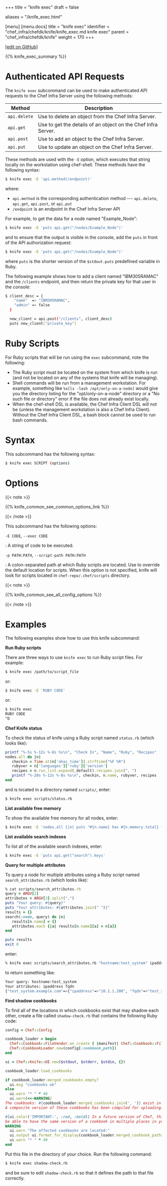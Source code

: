 +++
title = "knife exec"
draft = false

aliases = "/knife_exec.html"

[menu]
  [menu.docs]
    title = "knife exec"
    identifier = "chef_infra/chefdk/knife/knife_exec.md knife exec"
    parent = "chef_infra/chefdk/knife"
    weight = 170
+++    

[\[edit on GitHub\]](https://github.com/chef/chef-web-docs/blob/master/content/knife_exec.md)

{{% knife_exec_summary %}}

Authenticated API Requests
==========================

The `knife exec` subcommand can be used to make authenticated API
requests to the Chef Infra Server using the following methods:

<table>
<colgroup>
<col style="width: 12%" />
<col style="width: 87%" />
</colgroup>
<thead>
<tr class="header">
<th>Method</th>
<th>Description</th>
</tr>
</thead>
<tbody>
<tr class="odd">
<td><code>api.delete</code></td>
<td>Use to delete an object from the Chef Infra Server.</td>
</tr>
<tr class="even">
<td><code>api.get</code></td>
<td>Use to get the details of an object on the Chef Infra Server.</td>
</tr>
<tr class="odd">
<td><code>api.post</code></td>
<td>Use to add an object to the Chef Infra Server.</td>
</tr>
<tr class="even">
<td><code>api.put</code></td>
<td>Use to update an object on the Chef Infra Server.</td>
</tr>
</tbody>
</table>

These methods are used with the `-E` option, which executes that string
locally on the workstation using chef-shell. These methods have the
following syntax:

``` bash
$ knife exec -E 'api.method(/endpoint)'
```

where:

-   `api.method` is the corresponding authentication method ---
    `api.delete`, `api.get`, `api.post`, or `api.put`
-   `/endpoint` is an endpoint in the Chef Infra Server API

For example, to get the data for a node named "Example_Node":

``` bash
$ knife exec -E 'puts api.get("/nodes/Example_Node")'
```

and to ensure that the output is visible in the console, add the `puts`
in front of the API authorization request:

``` bash
$ knife exec -E 'puts api.get("/nodes/Example_Node")'
```

where `puts` is the shorter version of the `$stdout.puts` predefined
variable in Ruby.

The following example shows how to add a client named "IBM305RAMAC" and
the `/clients` endpoint, and then return the private key for that user
in the console:

``` bash
$ client_desc = {
    "name"  => "IBM305RAMAC",
    "admin" => false
  }

  new_client = api.post("/clients", client_desc)
  puts new_client["private_key"]
```

Ruby Scripts
============

For Ruby scripts that will be run using the `exec` subcommand, note the
following:

-   The Ruby script must be located on the system from which knife is
    run (and not be located on any of the systems that knife will be
    managing).
-   Shell commands will be run from a management workstation. For
    example, something like `%x[ls -lash /opt/only-on-a-node]` would
    give you the directory listing for the "opt/only-on-a-node"
    directory or a "No such file or directory" error if the file does
    not already exist locally.
-   When the chef-shell DSL is available, the Chef Infra Client DSL will
    not be (unless the management workstation is also a Chef Infra
    Client). Without the Chef Infra Client DSL, a bash block cannot be
    used to run bash commands.

Syntax
======

This subcommand has the following syntax:

``` bash
$ knife exec SCRIPT (options)
```

Options
=======

{{< note >}}

{{% knife_common_see_common_options_link %}}

{{< /note >}}

This subcommand has the following options:

`-E CODE`, `--exec CODE`

:   A string of code to be executed.

`-p PATH:PATH`, `--script-path PATH:PATH`

:   A colon-separated path at which Ruby scripts are located. Use to
    override the default location for scripts. When this option is not
    specified, knife will look for scripts located in
    `chef-repo/.chef/scripts` directory.

{{< note >}}

{{% knife_common_see_all_config_options %}}

{{< /note >}}

Examples
========

The following examples show how to use this knife subcommand:

**Run Ruby scripts**

There are three ways to use `knife exec` to run Ruby script files. For
example:

``` bash
$ knife exec /path/to/script_file
```

or:

``` bash
$ knife exec -E 'RUBY CODE'
```

or:

``` bash
$ knife exec
RUBY CODE
^D
```

**Chef Knife status**

To check the status of knife using a Ruby script named `status.rb`
(which looks like):

``` ruby
printf "%-5s %-12s %-8s %s\n", "Check In", "Name", "Ruby", "Recipes"
nodes.all do |n|
   checkin = Time.at(n['ohai_time']).strftime("%F %R")
   rubyver = n['languages']['ruby']['version']
   recipes = n.run_list.expand(_default).recipes.join(", ")
   printf "%-20s %-12s %-8s %s\n", checkin, n.name, rubyver, recipes
end
```

and is located in a directory named `scripts/`, enter:

``` bash
$ knife exec scripts/status.rb
```

**List available free memory**

To show the available free memory for all nodes, enter:

``` bash
$ knife exec -E 'nodes.all {|n| puts "#{n.name} has #{n.memory.total} free memory"}'
```

**List available search indexes**

To list all of the available search indexes, enter:

``` bash
$ knife exec -E 'puts api.get("search").keys'
```

**Query for multiple attributes**

To query a node for multiple attributes using a Ruby script named
`search_attributes.rb` (which looks like):

``` ruby
% cat scripts/search_attributes.rb
query = ARGV[2]
attributes = ARGV[3].split(",")
puts "Your query: #{query}"
puts "Your attributes: #{attributes.join(" ")}"
results = {}
search(:node, query) do |n|
   results[n.name] = {}
   attributes.each {|a| results[n.name][a] = n[a]}
end

puts results
exit 0
```

enter:

``` bash
% knife exec scripts/search_attributes.rb "hostname:test_system" ipaddress,fqdn
```

to return something like:

``` bash
Your query: hostname:test_system
Your attributes: ipaddress fqdn
{"test_system.example.com"=>{"ipaddress"=>"10.1.1.200", "fqdn"=>"test_system.example.com"}}
```

**Find shadow cookbooks**

To find all of the locations in which cookbooks exist that may shadow
each other, create a file called `shadow-check.rb` that contains the
following Ruby code:

``` ruby
config = Chef::Config

cookbook_loader = begin
  Chef::Cookbook::FileVendor.on_create { |manifest| Chef::Cookbook::FileSystemFileVendor.new(manifest, config[:cookbook_path]) }
  Chef::CookbookLoader.new(config[:cookbook_path])
end

ui = Chef::Knife::UI.new($stdout, $stderr, $stdin, {})

cookbook_loader.load_cookbooks

if cookbook_loader.merged_cookbooks.empty?
  ui.msg "cookbooks ok"
else
  ui.warn "* " * 40
  ui.warn(<<-WARNING)
The cookbooks: #{cookbook_loader.merged_cookbooks.join(', ')} exist in multiple places in your cookbook_path.
A composite version of these cookbooks has been compiled for uploading.

#{ui.color('IMPORTANT:', :red, :bold)} In a future version of Chef, this behavior will be removed and you will no longer
be able to have the same version of a cookbook in multiple places in your cookbook_path.
WARNING
  ui.warn "The affected cookbooks are located:"
  ui.output ui.format_for_display(cookbook_loader.merged_cookbook_paths)
  ui.warn "* " * 40
end
```

Put this file in the directory of your choice. Run the following
command:

``` bash
$ knife exec shadow-check.rb
```

and be sure to edit `shadow-check.rb` so that it defines the path to
that file correctly.
